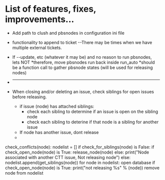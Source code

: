 # List of features, fixes, improvements...

* Add path to clush and pbsnodes in configuration ini file
* functionality to append to ticket --There may be times when we have multiple external tickets.
* If --update, etc (whatever it may be) and no reason to run pbsnodes, lets NOT
      *therefore, move pbsnodes run back inside run_auto
	  *should be a function call to gather pbsnode states (will be used for releasing nodes)
	  

* ------------------
* When closing and/or deleting an issue, check siblings for open issues before releasing.
  * if issue (node) has attached siblings:
    * check each sibling to determine if an issue is open on the sibling node
    * check each sibling to deterine if that node is a sibling for another issue
  * If node has another issue, dont release
  *

check_conflicts(node):
	nodelist = []
        if check_for_siblings(node) is False:
            if check_open_node(node) is True:
                 release_node(node)
            else:
                print("Node associated with another CTT issue, Not releasing node")
        else:
            nodelist.append(get_siblings(node))
            for node in nodelist:
               open database
               if check_open_node(node) is True:
                   print("not releasing %s" % (node))
                   remove node from nodelist
                

